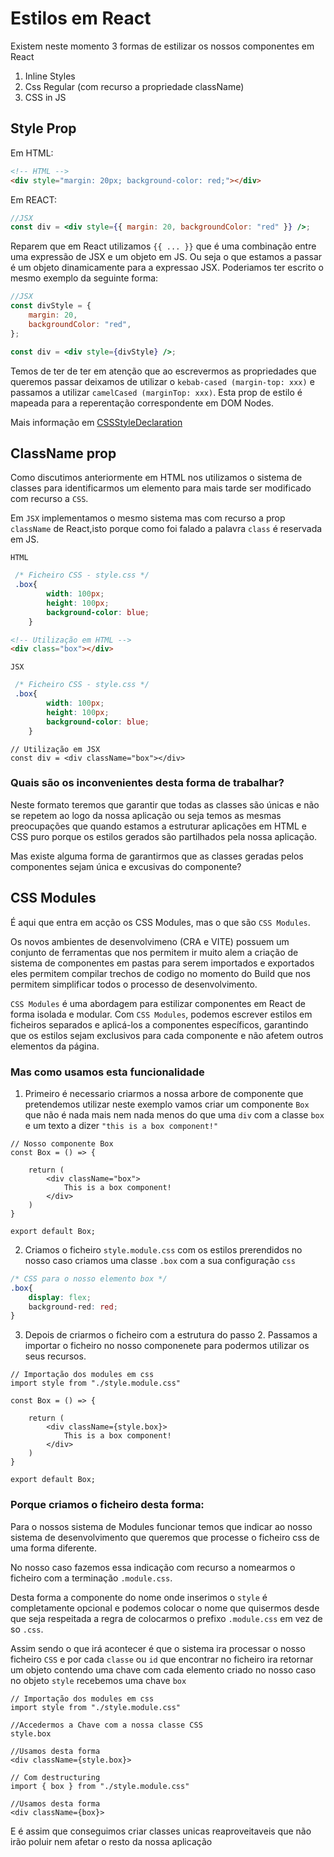 # Estilos em React

Existem neste momento 3 formas de estilizar os nossos componentes em React

1. Inline Styles
2. Css Regular (com recurso a propriedade className)
3. CSS in JS

## Style Prop

Em HTML:

```html
<!-- HTML -->
<div style="margin: 20px; background-color: red;"></div>
```

Em REACT:

```jsx
//JSX
const div = <div style={{ margin: 20, backgroundColor: "red" }} />;
```

Reparem que em React utilizamos `{{ ... }}` que é uma combinação entre uma expressão de JSX e um objeto em JS. Ou seja o que estamos a passar é um objeto dinamicamente para a expressao JSX. Poderiamos ter escrito o mesmo exemplo da seguinte forma:

```jsx
//JSX
const divStyle = {
	margin: 20,
	backgroundColor: "red",
};

const div = <div style={divStyle} />;
```

Temos de ter de ter em atenção que ao escrevermos as propriedades que queremos passar deixamos de utilizar o `kebab-cased (margin-top: xxx)` e passamos a utilizar `camelCased (marginTop: xxx)`. Esta prop de estilo é mapeada para a reperentação correspondente em DOM Nodes.

Mais informação em [CSSStyleDeclaration](https://developer.mozilla.org/en-US/docs/Web/API/CSSStyleDeclaration)

## ClassName prop

Como discutimos anteriormente em HTML nos utilizamos o sistema de classes para identificarmos um elemento para mais tarde ser modificado com recurso a `CSS`.

Em `JSX` implementamos o mesmo sistema mas com recurso a prop `className` de React,isto porque como foi falado a palavra `class` é reservada em JS.

`HTML`

```CSS
 /* Ficheiro CSS - style.css */
 .box{
        width: 100px;
        height: 100px;
        background-color: blue;
    }

```

```HTML
<!-- Utilização em HTML -->
<div class="box"></div>
```

`JSX`

```CSS
 /* Ficheiro CSS - style.css */
 .box{
        width: 100px;
        height: 100px;
        background-color: blue;
    }

```

```JSX
// Utilização em JSX
const div = <div className="box"></div>
```

### **Quais são os inconvenientes desta forma de trabalhar?**

Neste formato teremos que garantir que todas as classes são únicas e não se repetem ao logo da nossa aplicação ou seja temos as mesmas preocupações que quando estamos a estruturar aplicações em HTML e CSS puro porque os estilos gerados são partilhados pela nossa aplicação.

Mas existe alguma forma de garantirmos que as classes geradas pelos componentes sejam única e excusivas do componente?

## CSS Modules

É aqui que entra em acção os CSS Modules, mas o que são `CSS Modules`.

Os novos ambientes de desenvolvimeno (CRA e VITE) possuem um conjunto de ferramentas que nos permitem ir muito alem a criação de sistema de componentes em pastas para serem importados e exportados eles permitem compilar trechos de codigo no momento do Build que nos permitem simplificar todos o processo de desenvolvimento.

`CSS Modules` é uma abordagem para estilizar componentes em React de forma isolada e modular. Com `CSS Modules`, podemos escrever estilos em ficheiros separados e aplicá-los a componentes específicos, garantindo que os estilos sejam exclusivos para cada componente e não afetem outros elementos da página.

### Mas como usamos esta funcionalidade

1. Primeiro é necessario criarmos a nossa arbore de componente que pretendemos utilizar neste exemplo vamos criar um componente `Box` que não é nada mais nem nada menos do que uma `div` com a classe `box` e um texto a dizer `"this is a box component!"`

```JSX
// Nosso componente Box
const Box = () => {

    return (
        <div className="box">
            This is a box component!
        </div>
    )
}

export default Box;
```

2. Criamos o ficheiro `style.module.css` com os estilos prerendidos no nosso caso criamos uma classe `.box` com a sua configuração `css`

```CSS
/* CSS para o nosso elemento box */
.box{
    display: flex;
    background-red: red;
}
```

3. Depois de criarmos o ficheiro com a estrutura do passo 2. Passamos a importar o ficheiro no nosso componenete para podermos utilizar os seus recursos.

```JSX
// Importação dos modules em css
import style from "./style.module.css"

const Box = () => {

    return (
        <div className={style.box}>
            This is a box component!
        </div>
    )
}

export default Box;
```

### Porque criamos o ficheiro desta forma:

Para o nossos sistema de Modules funcionar temos que indicar ao nosso sistema de desenvolvimento que queremos que processe o ficheiro css de uma forma diferente.

No nosso caso fazemos essa indicação com recurso a nomearmos o ficheiro com a terminação `.module.css`.

Desta forma a componente do nome onde inserimos o `style` é completamente opcional e podemos colocar o nome que quisermos desde que seja respeitada a regra de colocarmos o prefixo `.module.css` em vez de so `.css`.

Assim sendo o que irá acontecer é que o sistema ira processar o nosso ficheiro `CSS` e por cada `classe` ou `id` que encontrar no ficheiro ira retornar um objeto contendo uma chave com cada elemento criado no nosso caso no objeto `style` recebemos uma chave `box`

```JSX
// Importação dos modules em css
import style from "./style.module.css"

//Accedermos a Chave com a nossa classe CSS
style.box

//Usamos desta forma
<div className={style.box}>

// Com destructuring
import { box } from "./style.module.css"

//Usamos desta forma
<div className={box}>
```

E é assim que conseguimos criar classes unicas reaproveitaveis que não irão poluir nem afetar o resto da nossa aplicação
